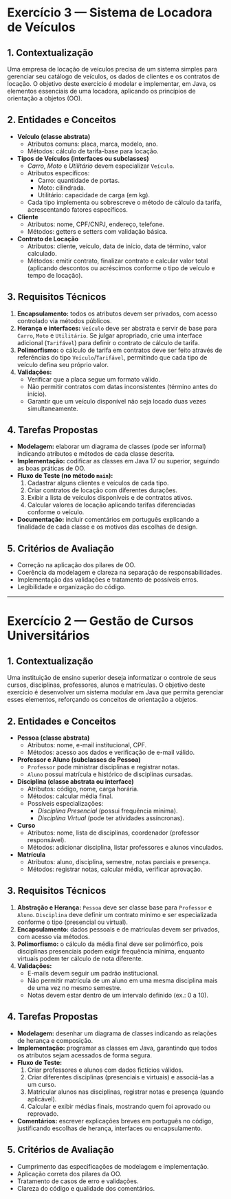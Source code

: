 # Exercício 3 — Sistema de Locadora de Veículos

## 1. Contextualização

Uma empresa de locação de veículos precisa de um sistema simples para gerenciar seu catálogo de veículos, os dados de clientes e os contratos de locação. O objetivo deste exercício é modelar e implementar, em Java, os elementos essenciais de uma locadora, aplicando os princípios de orientação a objetos (OO).

## 2. Entidades e Conceitos

- **Veículo (classe abstrata)**  
  - Atributos comuns: placa, marca, modelo, ano.  
  - Métodos: cálculo de tarifa-base para locação.  
- **Tipos de Veículos (interfaces ou subclasses)**  
  - *Carro*, *Moto* e *Utilitário* devem especializar `Veículo`.  
  - Atributos específicos:  
    - Carro: quantidade de portas.  
    - Moto: cilindrada.  
    - Utilitário: capacidade de carga (em kg).  
  - Cada tipo implementa ou sobrescreve o método de cálculo da tarifa, acrescentando fatores específicos.
- **Cliente**  
  - Atributos: nome, CPF/CNPJ, endereço, telefone.  
  - Métodos: getters e setters com validação básica.
- **Contrato de Locação**  
  - Atributos: cliente, veículo, data de início, data de término, valor calculado.  
  - Métodos: emitir contrato, finalizar contrato e calcular valor total (aplicando descontos ou acréscimos conforme o tipo de veículo e tempo de locação).

## 3. Requisitos Técnicos

1. **Encapsulamento:** todos os atributos devem ser privados, com acesso controlado via métodos públicos.  
2. **Herança e interfaces:** `Veículo` deve ser abstrata e servir de base para `Carro`, `Moto` e `Utilitário`. Se julgar apropriado, crie uma interface adicional (`Tarifável`) para definir o contrato de cálculo de tarifa.  
3. **Polimorfismo:** o cálculo de tarifa em contratos deve ser feito através de referências do tipo `Veículo`/`Tarifável`, permitindo que cada tipo de veículo defina seu próprio valor.  
4. **Validações:**  
   - Verificar que a placa segue um formato válido.  
   - Não permitir contratos com datas inconsistentes (término antes do início).  
   - Garantir que um veículo disponível não seja locado duas vezes simultaneamente.

## 4. Tarefas Propostas

- **Modelagem:** elaborar um diagrama de classes (pode ser informal) indicando atributos e métodos de cada classe descrita.  
- **Implementação:** codificar as classes em Java 17 ou superior, seguindo as boas práticas de OO.  
- **Fluxo de Teste (no método `main`):**  
  1. Cadastrar alguns clientes e veículos de cada tipo.  
  2. Criar contratos de locação com diferentes durações.  
  3. Exibir a lista de veículos disponíveis e de contratos ativos.  
  4. Calcular valores de locação aplicando tarifas diferenciadas conforme o veículo.  
- **Documentação:** incluir comentários em português explicando a finalidade de cada classe e os motivos das escolhas de design.

## 5. Critérios de Avaliação

- Correção na aplicação dos pilares de OO.  
- Coerência da modelagem e clareza na separação de responsabilidades.  
- Implementação das validações e tratamento de possíveis erros.  
- Legibilidade e organização do código.

---

# Exercício 2 — Gestão de Cursos Universitários

## 1. Contextualização

Uma instituição de ensino superior deseja informatizar o controle de seus cursos, disciplinas, professores, alunos e matrículas. O objetivo deste exercício é desenvolver um sistema modular em Java que permita gerenciar esses elementos, reforçando os conceitos de orientação a objetos.

## 2. Entidades e Conceitos

- **Pessoa (classe abstrata)**  
  - Atributos: nome, e-mail institucional, CPF.  
  - Métodos: acesso aos dados e verificação de e-mail válido.  
- **Professor e Aluno (subclasses de Pessoa)**  
  - `Professor` pode ministrar disciplinas e registrar notas.  
  - `Aluno` possui matrícula e histórico de disciplinas cursadas.  
- **Disciplina (classe abstrata ou interface)**  
  - Atributos: código, nome, carga horária.  
  - Métodos: calcular média final.  
  - Possíveis especializações:  
    - *Disciplina Presencial* (possui frequência mínima).  
    - *Disciplina Virtual* (pode ter atividades assíncronas).  
- **Curso**  
  - Atributos: nome, lista de disciplinas, coordenador (professor responsável).  
  - Métodos: adicionar disciplina, listar professores e alunos vinculados.  
- **Matrícula**  
  - Atributos: aluno, disciplina, semestre, notas parciais e presença.  
  - Métodos: registrar notas, calcular média, verificar aprovação.

## 3. Requisitos Técnicos

1. **Abstração e Herança:** `Pessoa` deve ser classe base para `Professor` e `Aluno`. `Disciplina` deve definir um contrato mínimo e ser especializada conforme o tipo (presencial ou virtual).  
2. **Encapsulamento:** dados pessoais e de matrículas devem ser privados, com acesso via métodos.  
3. **Polimorfismo:** o cálculo da média final deve ser polimórfico, pois disciplinas presenciais podem exigir frequência mínima, enquanto virtuais podem ter cálculo de nota diferente.  
4. **Validações:**  
   - E-mails devem seguir um padrão institucional.  
   - Não permitir matrícula de um aluno em uma mesma disciplina mais de uma vez no mesmo semestre.  
   - Notas devem estar dentro de um intervalo definido (ex.: 0 a 10).  

## 4. Tarefas Propostas

- **Modelagem:** desenhar um diagrama de classes indicando as relações de herança e composição.  
- **Implementação:** programar as classes em Java, garantindo que todos os atributos sejam acessados de forma segura.  
- **Fluxo de Teste:**  
  1. Criar professores e alunos com dados fictícios válidos.  
  2. Criar diferentes disciplinas (presenciais e virtuais) e associá-las a um curso.  
  3. Matricular alunos nas disciplinas, registrar notas e presença (quando aplicável).  
  4. Calcular e exibir médias finais, mostrando quem foi aprovado ou reprovado.  
- **Comentários:** escrever explicações breves em português no código, justificando escolhas de herança, interfaces ou encapsulamento.

## 5. Critérios de Avaliação

- Cumprimento das especificações de modelagem e implementação.  
- Aplicação correta dos pilares da OO.  
- Tratamento de casos de erro e validações.  
- Clareza do código e qualidade dos comentários.